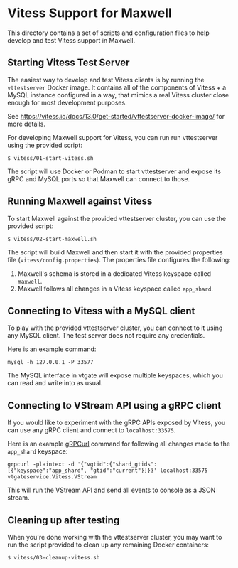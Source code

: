 # Vitess Support for Maxwell

This directory contains a set of scripts and configuration files to help develop
and test Vitess support in Maxwell.

## Starting Vitess Test Server

The easiest way to develop and test Vitess clients is by running the `vttestserver`
Docker image. It contains all of the components of Vitess + a MySQL instance configured
in a way, that mimics a real Vitess cluster close enough for most development purposes.

See https://vitess.io/docs/13.0/get-started/vttestserver-docker-image/ for more details.

For developing Maxwell support for Vitess, you can run run vttestserver using the
provided script:

```
$ vitess/01-start-vitess.sh
```

The script will use Docker or Podman to start vttestserver and expose its gRPC and MySQL ports
so that Maxwell can connect to those.

## Running Maxwell against Vitess

To start Maxwell against the provided vttestserver cluster, you can use the provided script:

```
$ vitess/02-start-maxwell.sh
```
The script will build Maxwell and then start it with the provided properties file
(`vitess/config.properties`). The properties file configures the following:

1. Maxwell's schema is stored in a dedicated Vitess keyspace called `maxwell`.
2. Maxwell follows all changes in a Vitess keyspace called `app_shard`.

## Connecting to Vitess with a MySQL client

To play with the provided vttestserver cluster, you can connect to it using any MySQL client.
The test server does not require any credentials.

Here is an example command:

```
mysql -h 127.0.0.1 -P 33577
```

The MySQL interface in vtgate will expose multiple keyspaces, which you can read and write
into as usual.

## Connecting to VStream API using a gRPC client

If you would like to experiment with the gRPC APIs exposed by Vitess, you can use any gRPC
client and connect to `localhost:33575`.

Here is an example [gRPCurl](https://github.com/fullstorydev/grpcurl) command for following all
changes made to the `app_shard` keyspace:

```
grpcurl -plaintext -d '{"vgtid":{"shard_gtids":[{"keyspace":"app_shard", "gtid":"current"}]}}' localhost:33575 vtgateservice.Vitess.VStream
```

This will run the VStream API and send all events to console as a JSON stream.

## Cleaning up after testing

When you're done working with the vttestserver cluster, you may want to run the script provided to
clean up any remaining Docker containers:

```
$ vitess/03-cleanup-vitess.sh
```
